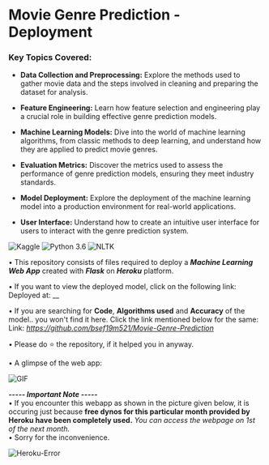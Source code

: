 # Movie Genre Prediction - Deployment

### Key Topics Covered:

- **Data Collection and Preprocessing:** Explore the methods used to gather movie data and the steps involved in cleaning and preparing the dataset for analysis.

- **Feature Engineering:** Learn how feature selection and engineering play a crucial role in building effective genre prediction models.

- **Machine Learning Models:** Dive into the world of machine learning algorithms, from classic methods to deep learning, and understand how they are applied to predict movie genres.

- **Evaluation Metrics:** Discover the metrics used to assess the performance of genre prediction models, ensuring they meet industry standards.

- **Model Deployment:** Explore the deployment of the machine learning model into a production environment for real-world applications.

- **User Interface:** Understand how to create an intuitive user interface for users to interact with the genre prediction system.


![Kaggle](https://img.shields.io/badge/Dataset-Kaggle-blue.svg) ![Python 3.6](https://img.shields.io/badge/Python-3.6-brightgreen.svg) ![NLTK](https://img.shields.io/badge/Library-NLTK-orange.svg)

• This repository consists of files required to deploy a ___Machine Learning Web App___ created with ___Flask___ on ___Heroku___ platform.

• If you want to view the deployed model, click on the following link:<br />
Deployed at: __

• If you are searching for __Code__, __Algorithms used__ and __Accuracy__ of the model.. you won't find it here. Click the link mentioned below for the same:<br />
Link: _https://github.com/bsef19m521/Movie-Genre-Prediction_

• Please do ⭐ the repository, if it helped you in anyway.

• A glimpse of the web app:

![GIF](readme_resources/predicting-genre-web-app.png)

_**----- Important Note -----**_<br />
• If you encounter this webapp as shown in the picture given below, it is occuring just because **free dynos for this particular month provided by Heroku have been completely used.** _You can access the webpage on 1st of the next month._<br />
• Sorry for the inconvenience.

![Heroku-Error](readme_resources/application-error-heroku.png)
